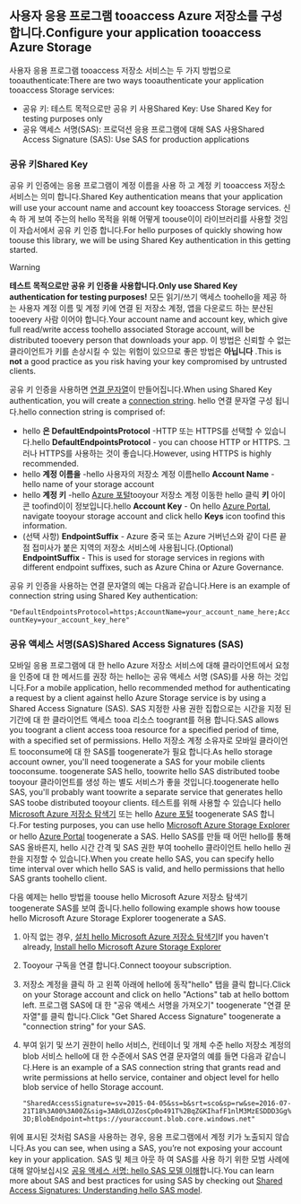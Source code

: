 ## <a name="configure-your-application-tooaccess-azure-storage"></a><span data-ttu-id="5038a-101">사용자 응용 프로그램 tooaccess Azure 저장소를 구성 합니다.</span><span class="sxs-lookup"><span data-stu-id="5038a-101">Configure your application tooaccess Azure Storage</span></span>
<span data-ttu-id="5038a-102">사용자 응용 프로그램 tooaccess 저장소 서비스는 두 가지 방법으로 tooauthenticate:</span><span class="sxs-lookup"><span data-stu-id="5038a-102">There are two ways tooauthenticate your application tooaccess Storage services:</span></span>

* <span data-ttu-id="5038a-103">공유 키: 테스트 목적으로만 공유 키 사용</span><span class="sxs-lookup"><span data-stu-id="5038a-103">Shared Key: Use Shared Key for testing purposes only</span></span>
* <span data-ttu-id="5038a-104">공유 액세스 서명(SAS): 프로덕션 응용 프로그램에 대해 SAS 사용</span><span class="sxs-lookup"><span data-stu-id="5038a-104">Shared Access Signature (SAS): Use SAS for production applications</span></span>

### <a name="shared-key"></a><span data-ttu-id="5038a-105">공유 키</span><span class="sxs-lookup"><span data-stu-id="5038a-105">Shared Key</span></span>
<span data-ttu-id="5038a-106">공유 키 인증에는 응용 프로그램이 계정 이름을 사용 하 고 계정 키 tooaccess 저장소 서비스는 의미 합니다.</span><span class="sxs-lookup"><span data-stu-id="5038a-106">Shared Key authentication means that your application will use your account name and account key tooaccess Storage services.</span></span> <span data-ttu-id="5038a-107">신속 하 게 보여 주는의 hello 목적을 위해 어떻게 toouse이이 라이브러리를 사용할 것임이 자습서에서 공유 키 인증 합니다.</span><span class="sxs-lookup"><span data-stu-id="5038a-107">For hello purposes of quickly showing how toouse this library, we will be using Shared Key authentication in this getting started.</span></span>

> [!WARNING] 
> <span data-ttu-id="5038a-108">**테스트 목적으로만 공유 키 인증을 사용합니다.**</span><span class="sxs-lookup"><span data-stu-id="5038a-108">**Only use Shared Key authentication for testing purposes!**</span></span> <span data-ttu-id="5038a-109">모든 읽기/쓰기 액세스 toohello을 제공 하는 사용자 계정 이름 및 계정 키에 연결 된 저장소 계정, 앱을 다운로드 하는 분산된 tooevery 사람 이어야 합니다.</span><span class="sxs-lookup"><span data-stu-id="5038a-109">Your account name and account key, which give full read/write access toohello associated Storage account, will be distributed tooevery person that downloads your app.</span></span> <span data-ttu-id="5038a-110">이 방법은 신뢰할 수 없는 클라이언트가 키를 손상시킬 수 있는 위험이 있으므로 좋은 방법은 **아닙니다** .</span><span class="sxs-lookup"><span data-stu-id="5038a-110">This is **not** a good practice as you risk having your key compromised by untrusted clients.</span></span>
> 
> 

<span data-ttu-id="5038a-111">공유 키 인증을 사용하면 [연결 문자열](../articles/storage/common/storage-configure-connection-string.md)이 만들어집니다.</span><span class="sxs-lookup"><span data-stu-id="5038a-111">When using Shared Key authentication, you will create a [connection string](../articles/storage/common/storage-configure-connection-string.md).</span></span> <span data-ttu-id="5038a-112">hello 연결 문자열 구성 됩니다.</span><span class="sxs-lookup"><span data-stu-id="5038a-112">hello connection string is comprised of:</span></span>  

* <span data-ttu-id="5038a-113">hello **은 DefaultEndpointsProtocol** -HTTP 또는 HTTPS를 선택할 수 있습니다.</span><span class="sxs-lookup"><span data-stu-id="5038a-113">hello **DefaultEndpointsProtocol** - you can choose HTTP or HTTPS.</span></span> <span data-ttu-id="5038a-114">그러나 HTTPS를 사용하는 것이 좋습니다.</span><span class="sxs-lookup"><span data-stu-id="5038a-114">However, using HTTPS is highly recommended.</span></span>
* <span data-ttu-id="5038a-115">hello **계정 이름을** -hello 사용자의 저장소 계정 이름</span><span class="sxs-lookup"><span data-stu-id="5038a-115">hello **Account Name** - hello name of your storage account</span></span>
* <span data-ttu-id="5038a-116">hello **계정 키** -hello [Azure 포털](https://portal.azure.com)tooyour 저장소 계정 이동한 hello 클릭 **키** 아이콘 toofind이이 정보입니다.</span><span class="sxs-lookup"><span data-stu-id="5038a-116">hello **Account Key** - On hello [Azure Portal](https://portal.azure.com), navigate tooyour storage account and click hello **Keys** icon toofind this information.</span></span>
* <span data-ttu-id="5038a-117">(선택 사항) **EndpointSuffix** - Azure 중국 또는 Azure 거버넌스와 같이 다른 끝점 접미사가 붙은 지역의 저장소 서비스에 사용됩니다.</span><span class="sxs-lookup"><span data-stu-id="5038a-117">(Optional) **EndpointSuffix** - This is used for storage services in regions with different endpoint suffixes, such as Azure China or Azure Governance.</span></span>

<span data-ttu-id="5038a-118">공유 키 인증을 사용하는 연결 문자열의 예는 다음과 같습니다.</span><span class="sxs-lookup"><span data-stu-id="5038a-118">Here is an example of connection string using Shared Key authentication:</span></span>

`"DefaultEndpointsProtocol=https;AccountName=your_account_name_here;AccountKey=your_account_key_here"`

### <a name="shared-access-signatures-sas"></a><span data-ttu-id="5038a-119">공유 액세스 서명(SAS)</span><span class="sxs-lookup"><span data-stu-id="5038a-119">Shared Access Signatures (SAS)</span></span>
<span data-ttu-id="5038a-120">모바일 응용 프로그램에 대 한 hello Azure 저장소 서비스에 대해 클라이언트에서 요청을 인증에 대 한 메서드를 권장 하는 hello는 공유 액세스 서명 (SAS)를 사용 하는 것입니다.</span><span class="sxs-lookup"><span data-stu-id="5038a-120">For a mobile application, hello recommended method for authenticating a request by a client against hello Azure Storage service is by using a Shared Access Signature (SAS).</span></span> <span data-ttu-id="5038a-121">SAS 지정한 사용 권한 집합으로는 시간을 지정 된 기간에 대 한 클라이언트 액세스 tooa 리소스 toogrant를 허용 합니다.</span><span class="sxs-lookup"><span data-stu-id="5038a-121">SAS allows you toogrant a client access tooa resource for a specified period of time, with a specified set of permissions.</span></span>
<span data-ttu-id="5038a-122">Hello 저장소 계정 소유자로 모바일 클라이언트 tooconsume에 대 한 SAS를 toogenerate가 필요 합니다.</span><span class="sxs-lookup"><span data-stu-id="5038a-122">As hello storage account owner, you'll need toogenerate a SAS for your mobile clients tooconsume.</span></span> <span data-ttu-id="5038a-123">toogenerate SAS hello, toowrite hello SAS distributed toobe tooyour 클라이언트를 생성 하는 별도 서비스가 좋을 것입니다.</span><span class="sxs-lookup"><span data-stu-id="5038a-123">toogenerate hello SAS, you'll probably want toowrite a separate service that generates hello SAS toobe distributed tooyour clients.</span></span> <span data-ttu-id="5038a-124">테스트를 위해 사용할 수 있습니다 hello [Microsoft Azure 저장소 탐색기](http://storageexplorer.com) 또는 hello [Azure 포털](https://portal.azure.com) toogenerate SAS 합니다.</span><span class="sxs-lookup"><span data-stu-id="5038a-124">For testing purposes, you can use hello [Microsoft Azure Storage Explorer](http://storageexplorer.com) or hello [Azure Portal](https://portal.azure.com) toogenerate a SAS.</span></span> <span data-ttu-id="5038a-125">Hello SAS를 만들 때 어떤 hello를 통해 SAS 올바른지, hello 시간 간격 및 SAS 권한 부여 toohello 클라이언트 hello hello 권한을 지정할 수 있습니다.</span><span class="sxs-lookup"><span data-stu-id="5038a-125">When you create hello SAS, you can specify hello time interval over which hello SAS is valid, and hello permissions that hello SAS grants toohello client.</span></span>

<span data-ttu-id="5038a-126">다음 예제는 hello 방법을 toouse hello Microsoft Azure 저장소 탐색기 toogenerate SAS를 보여 줍니다.</span><span class="sxs-lookup"><span data-stu-id="5038a-126">hello following example shows how toouse hello Microsoft Azure Storage Explorer toogenerate a SAS.</span></span>

1. <span data-ttu-id="5038a-127">아직 없는 경우, [설치 hello Microsoft Azure 저장소 탐색기](http://storageexplorer.com)</span><span class="sxs-lookup"><span data-stu-id="5038a-127">If you haven't already, [Install hello Microsoft Azure Storage Explorer](http://storageexplorer.com)</span></span>
2. <span data-ttu-id="5038a-128">Tooyour 구독을 연결 합니다.</span><span class="sxs-lookup"><span data-stu-id="5038a-128">Connect tooyour subscription.</span></span>
3. <span data-ttu-id="5038a-129">저장소 계정을 클릭 하 고 왼쪽 아래에 hello에 동작"hello" 탭을 클릭 합니다.</span><span class="sxs-lookup"><span data-stu-id="5038a-129">Click on your Storage account and click on hello "Actions" tab at hello bottom left.</span></span> <span data-ttu-id="5038a-130">프로그램 SAS에 대 한 "공유 액세스 서명을 가져오기" toogenerate "연결 문자열"를 클릭 합니다.</span><span class="sxs-lookup"><span data-stu-id="5038a-130">Click "Get Shared Access Signature" toogenerate a "connection string" for your SAS.</span></span>
4. <span data-ttu-id="5038a-131">부여 읽기 및 쓰기 권한이 hello 서비스, 컨테이너 및 개체 수준 hello 저장소 계정의 blob 서비스 hello에 대 한 수준에서 SAS 연결 문자열의 예를 들면 다음과 같습니다.</span><span class="sxs-lookup"><span data-stu-id="5038a-131">Here is an example of a SAS connection string that grants read and write permissions at hello service, container and object level for hello blob service of hello Storage account.</span></span>
   
   `"SharedAccessSignature=sv=2015-04-05&ss=b&srt=sco&sp=rw&se=2016-07-21T18%3A00%3A00Z&sig=3ABdLOJZosCp0o491T%2BqZGKIhafF1nlM3MzESDDD3Gg%3D;BlobEndpoint=https://youraccount.blob.core.windows.net"`

<span data-ttu-id="5038a-132">위에 표시된 것처럼 SAS을 사용하는 경우, 응용 프로그램에서 계정 키가 노출되지 않습니다.</span><span class="sxs-lookup"><span data-stu-id="5038a-132">As you can see, when using a SAS, you’re not exposing your account key in your application.</span></span> <span data-ttu-id="5038a-133">SAS 및 체크 아웃 하 여 SAS를 사용 하기 위한 모범 사례에 대해 알아보십시오 [공유 액세스 서명: hello SAS 모델 이해](../articles/storage/common/storage-dotnet-shared-access-signature-part-1.md)합니다.</span><span class="sxs-lookup"><span data-stu-id="5038a-133">You can learn more about SAS and best practices for using SAS by checking out [Shared Access Signatures: Understanding hello SAS model](../articles/storage/common/storage-dotnet-shared-access-signature-part-1.md).</span></span>

